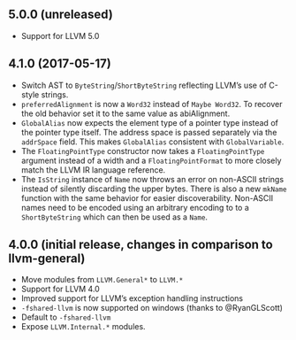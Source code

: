 ## 5.0.0 (unreleased)

* Support for LLVM 5.0

## 4.1.0 (2017-05-17)

* Switch AST to `ByteString`/`ShortByteString` reflecting LLVM’s use
  of C-style strings.
* `preferredAlignment` is now a `Word32` instead of `Maybe Word32`. To
  recover the old behavior set it to the same value as abiAlignment.
* `GlobalAlias` now expects the element type of a pointer type instead
  of the pointer type itself. The address space is passed separately
  via the `addrSpace` field. This makes `GlobalAlias` consistent with
  `GlobalVariable`.
* The `FloatingPointType` constructor now takes a `FloatingPointType` argument
  instead of a width and a `FloatingPointFormat` to more closely match the
  LLVM IR language reference.
* The `IsString` instance of `Name` now throws an error on non-ASCII
  strings instead of silently discarding the upper bytes. There is
  also a new `mkName` function with the same behavior for easier
  discoverability. Non-ASCII names need to be encoded using an arbitrary encoding to
  to a `ShortByteString` which can then be used as a `Name`.

## 4.0.0 (initial release, changes in comparison to llvm-general)

* Move modules from `LLVM.General*` to `LLVM.*`
* Support for LLVM 4.0
* Improved support for LLVM’s exception handling instructions
* `-fshared-llvm` is now supported on windows (thanks to @RyanGLScott)
* Default to `-fshared-llvm`
* Expose `LLVM.Internal.*` modules.
